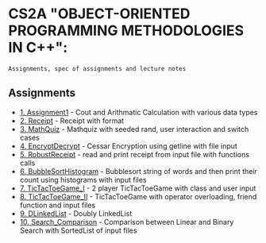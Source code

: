 # CS2A "OBJECT-ORIENTED PROGRAMMING METHODOLOGIES IN C++":
```
Assignments, spec of assignments and lecture notes
```

## Assignments
* [1. Assignment1](https://github.com/cindyywang/CS2A_methology_17spr/blob/master/Assignment1/assignment1.cpp) - Cout and Arithmatic Calculation with various data types
* [2. Receipt](https://github.com/cindyywang/CS2A_methology_17spr/blob/master/Assignment2/Receipt_YingWang.cpp) - Receipt with format
* [3. MathQuiz](https://github.com/cindyywang/CS2A_methology_17spr/blob/master/Assignment3/MathQuiz_YingWang.cpp) - Mathquiz with seeded rand, user interaction and switch cases
* [4. EncryptDecrypt](https://github.com/cindyywang/CS2A_methology_17spr/blob/master/Assignment4/EncryptDecrypt_YingWang.cpp) - Cessar Encryption using getline with file input
* [5. RobustReceipt](https://github.com/cindyywang/CS2A_methology_17spr/blob/master/Assignment5/RobustReceipt_YingWang.cpp) - read and print receipt from input file with functions calls
* [6. BubbleSortHistogram](https://github.com/cindyywang/CS2A_methology_17spr/blob/master/Assignment6/BubbleSortHistogram_YingWang.cpp) - Bubblesort string of words and then print their count using histograms with input files 
* [7. TicTacToeGame_I](https://github.com/cindyywang/CS2A_methology_17spr/blob/master/assignment7/TicTacToeGame_YingWang.cpp) -  2 player TicTacToeGame with class and user input
* [8. TicTacToeGame_II](https://github.com/cindyywang/CS2A_methology_17spr/blob/master/Assignment8/TicTacToeGame_YingWang.cpp) - TicTacToeGame with operator overloading, friend function and input files
* [9. DLinkedList](https://github.com/cindyywang/CS2A_methology_17spr/blob/master/Assignment9/DLinkedList_YingWang.cpp) - Doubly LinkedList
* [10. Search_Comparison](https://github.com/cindyywang/CS2A_methology_17spr/blob/master/Assignment10/SortedList_YingWang.cpp) - Comparison between Linear and Binary Search with SortedList of input files
